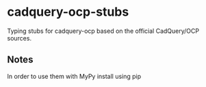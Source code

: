 # cadquery-ocp-stubs

Typing stubs for cadquery-ocp based on the official CadQuery/OCP sources.

## Notes

In order to use them with MyPy install using pip
